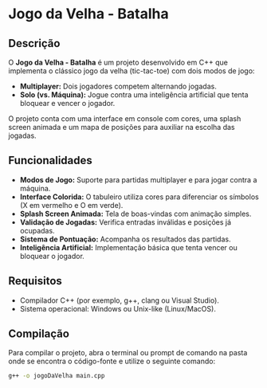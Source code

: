 # Jogo da Velha - Batalha

## Descrição
O **Jogo da Velha - Batalha** é um projeto desenvolvido em C++ que implementa o clássico jogo da velha (tic-tac-toe) com dois modos de jogo:

- **Multiplayer:** Dois jogadores competem alternando jogadas.
- **Solo (vs. Máquina):** Jogue contra uma inteligência artificial que tenta bloquear e vencer o jogador.

O projeto conta com uma interface em console com cores, uma splash screen animada e um mapa de posições para auxiliar na escolha das jogadas.

## Funcionalidades
- **Modos de Jogo:** Suporte para partidas multiplayer e para jogar contra a máquina.
- **Interface Colorida:** O tabuleiro utiliza cores para diferenciar os símbolos (X em vermelho e O em verde).
- **Splash Screen Animada:** Tela de boas-vindas com animação simples.
- **Validação de Jogadas:** Verifica entradas inválidas e posições já ocupadas.
- **Sistema de Pontuação:** Acompanha os resultados das partidas.
- **Inteligência Artificial:** Implementação básica que tenta vencer ou bloquear o jogador.

## Requisitos
- Compilador C++ (por exemplo, g++, clang ou Visual Studio).
- Sistema operacional: Windows ou Unix-like (Linux/MacOS).

## Compilação
Para compilar o projeto, abra o terminal ou prompt de comando na pasta onde se encontra o código-fonte e utilize o seguinte comando:

```bash
g++ -o jogoDaVelha main.cpp

 

